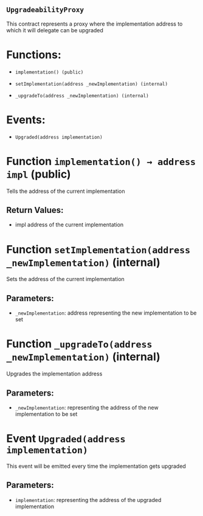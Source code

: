 ## `UpgradeabilityProxy`

This contract represents a proxy where the implementation address to which it will delegate can be upgraded

# Functions:

- `implementation() (public)`

- `setImplementation(address _newImplementation) (internal)`

- `_upgradeTo(address _newImplementation) (internal)`

# Events:

- `Upgraded(address implementation)`

# Function `implementation() → address impl` (public)

Tells the address of the current implementation

## Return Values:

- impl address of the current implementation

# Function `setImplementation(address _newImplementation)` (internal)

Sets the address of the current implementation

## Parameters:

- `_newImplementation`: address representing the new implementation to be set

# Function `_upgradeTo(address _newImplementation)` (internal)

Upgrades the implementation address

## Parameters:

- `_newImplementation`: representing the address of the new implementation to be set

# Event `Upgraded(address implementation)`

This event will be emitted every time the implementation gets upgraded

## Parameters:

- `implementation`: representing the address of the upgraded implementation

